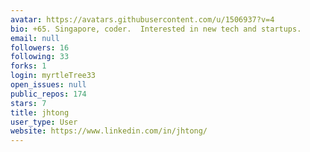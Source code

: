 ```yaml
---
avatar: https://avatars.githubusercontent.com/u/1506937?v=4
bio: +65. Singapore, coder.  Interested in new tech and startups.
email: null
followers: 16
following: 33
forks: 1
login: myrtleTree33
open_issues: null
public_repos: 174
stars: 7
title: jhtong
user_type: User
website: https://www.linkedin.com/in/jhtong/
---
```

